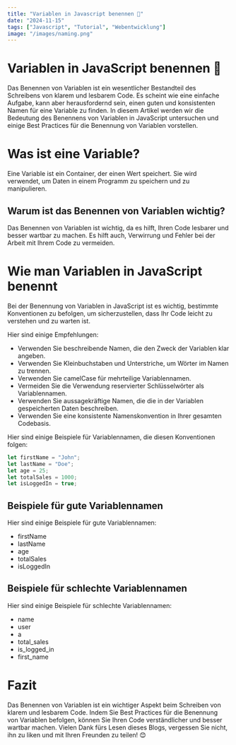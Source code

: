 ```yaml
---
title: "Variablen in Javascript benennen 🧐"
date: "2024-11-15"
tags: ["Javascript", "Tutorial", "Webentwicklung"]
image: "/images/naming.png"
---
```

# Variablen in JavaScript benennen 🧐
Das Benennen von Variablen ist ein wesentlicher Bestandteil des Schreibens von klarem und lesbarem Code.
Es scheint wie eine einfache Aufgabe, kann aber herausfordernd sein, einen guten und konsistenten Namen für eine Variable zu finden.
In diesem Artikel werden wir die Bedeutung des Benennens von Variablen in JavaScript untersuchen und einige Best Practices für die Benennung von Variablen vorstellen.

# Was ist eine Variable?
Eine Variable ist ein Container, der einen Wert speichert. Sie wird verwendet, um Daten in einem Programm zu speichern und zu manipulieren.

## Warum ist das Benennen von Variablen wichtig?
Das Benennen von Variablen ist wichtig, da es hilft, Ihren Code lesbarer und besser wartbar zu machen. Es hilft auch, Verwirrung und Fehler bei der Arbeit mit Ihrem Code zu vermeiden.

# Wie man Variablen in JavaScript benennt
Bei der Benennung von Variablen in JavaScript ist es wichtig, bestimmte Konventionen zu befolgen, um sicherzustellen, dass Ihr Code leicht zu verstehen und zu warten ist.

Hier sind einige Empfehlungen:
- Verwenden Sie beschreibende Namen, die den Zweck der Variablen klar angeben.
- Verwenden Sie Kleinbuchstaben und Unterstriche, um Wörter im Namen zu trennen.
- Verwenden Sie camelCase für mehrteilige Variablennamen.
- Vermeiden Sie die Verwendung reservierter Schlüsselwörter als Variablennamen.
- Verwenden Sie aussagekräftige Namen, die die in der Variablen gespeicherten Daten beschreiben.
- Verwenden Sie eine konsistente Namenskonvention in Ihrer gesamten Codebasis.

Hier sind einige Beispiele für Variablennamen, die diesen Konventionen folgen:
```javascript
let firstName = "John";
let lastName = "Doe";
let age = 25;
let totalSales = 1000;
let isLoggedIn = true;
```

## Beispiele für gute Variablennamen
Hier sind einige Beispiele für gute Variablennamen:
- firstName
- lastName
- age
- totalSales
- isLoggedIn

## Beispiele für schlechte Variablennamen
Hier sind einige Beispiele für schlechte Variablennamen:
- name
- user
- a
- total_sales
- is_logged_in
- first_name

# Fazit
Das Benennen von Variablen ist ein wichtiger Aspekt beim Schreiben von klarem und lesbarem Code.
Indem Sie Best Practices für die Benennung von Variablen befolgen, können Sie Ihren Code verständlicher und besser wartbar machen.
Vielen Dank fürs Lesen dieses Blogs, vergessen Sie nicht, ihn zu liken und mit Ihren Freunden zu teilen! 😊
